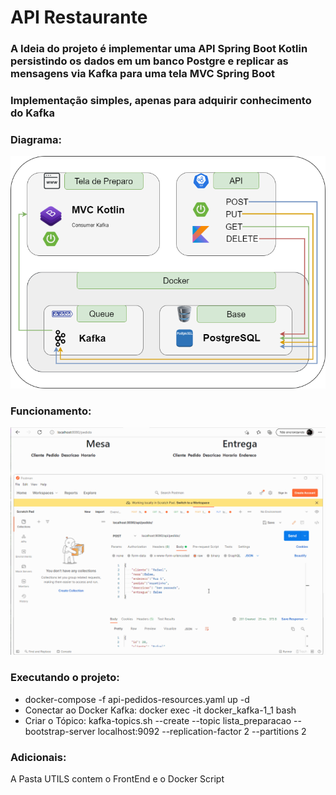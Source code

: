 # API Restaurante

### A Ideia do projeto é implementar uma API Spring Boot Kotlin persistindo os dados em um banco Postgre e replicar as mensagens via Kafka para uma tela MVC Spring Boot

### Implementação simples, apenas para adquirir conhecimento do Kafka

### Diagrama:
![image info](Diagrama.png)

### Funcionamento:
![image info](Funcionamento.gif)

### Executando o projeto:
- docker-compose -f api-pedidos-resources.yaml up -d
- Conectar ao Docker Kafka: docker exec -it docker_kafka-1_1 bash
- Criar o Tópico: kafka-topics.sh --create --topic lista_preparacao --bootstrap-server localhost:9092 --replication-factor 2 --partitions 2

### Adicionais:
A Pasta UTILS contem o FrontEnd e o Docker Script


